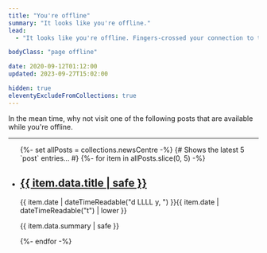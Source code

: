 ```yaml
---
title: "You're offline"
summary: "It looks like you're offline."
lead:
  - "It looks like you're offline. Fingers-crossed your connection to the internet will be sorted out soon."

bodyClass: "page offline"

date: 2020-09-12T01:12:00
updated: 2023-09-27T15:02:00

hidden: true
eleventyExcludeFromCollections: true
---
```


In the mean time, why not visit one of the following posts that are available while you're offline.

---

<ul role="list" class="[ wrapper flow ] [ no-list ]">
  {%- set allPosts = collections.newsCentre -%}
  {# Shows the latest 5 `post` entries... #}
  {%- for item in allPosts.slice(0, 5) -%}
  <li>
    <article class="[ flow ]">
      <h2>
        <a href="{{ item.url | pretty }}">{{ item.data.title | safe }}</a>
      </h2>
      <time datetime="{{ item.date | dateTime }}">{{ item.date | dateTimeReadable("d LLLL y, ") }}{{ item.date | dateTimeReadable("t") | lower }}</time>
      <p>{{ item.data.summary | safe }}</p>
    </article>
  </li>
  {%- endfor -%}
</ul>
